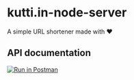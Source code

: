 # kutti.in-node-server
A simple URL shortener made with ❤️️

## API documentation
[![Run in Postman](https://run.pstmn.io/button.svg)](https://app.getpostman.com/run-collection/5018090-b257d972-5619-46c5-be8b-013a196e8382?action=collection%2Ffork&collection-url=entityId%3D5018090-b257d972-5619-46c5-be8b-013a196e8382%26entityType%3Dcollection%26workspaceId%3Db4d70456-f20d-405c-8bde-162c05a62721)
